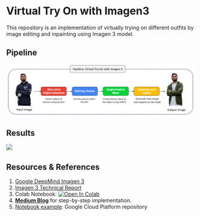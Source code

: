# Virtual Try On with Imagen3
This repository is an implementation of virtually trying on different outfits by image editing and inpainting using Imagen 3 model.

## Pipeline
<img src="https://github.com/NSTiwari/Virtual-Try-On-Imagen3/blob/main/assets/Imagen3_Pipeline.png"/>


## Results
<img src="https://github.com/NSTiwari/Virtual-Try-On-Imagen3/blob/main/assets/Imagen3_Virtual_Try_On.gif"/>


## Resources & References

1. [Google DeepMind Imagen 3](https://deepmind.google/technologies/imagen-3/)
2. [Imagen 3 Technical Report](https://storage.googleapis.com/deepmind-media/imagen/imagen_3_tech_report_update_dec2024_v2.pdf#page=26)
3. Colab Notebook: 
   [![Open In Colab](https://colab.research.google.com/assets/colab-badge.svg)](https://colab.research.google.com/github/NSTiwari/Virtual-Try-On-Imagen3/blob/main/Virtual_Try_On_Imagen3.ipynb)
4. [**Medium Blog**](https://tiwarinitin1999.medium.com/virtual-try-on-with-imagen-3-bd938acd4ec5) for step-by-step implementation.
5. [Notebook example](https://github.com/GoogleCloudPlatform/generative-ai/blob/main/vision/getting-started/imagen3_editing.ipynb): Google Cloud Platform repository
